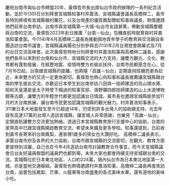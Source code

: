 慶祝台南市與仙台市締盟20年，黃偉哲市長出席仙台市政府辦理的一系列紀念活動，並於今(30)日分別拜會宮城縣知事村井嘉浩、宮城縣議會議長高橋伸二，黃市長特別將噴有宮城縣徽的蘭花，以及台南產的優質鳳梨贈給知事與議長，熱情邀請他們前來台南參訪。台南市與宮城縣第一大城–仙台市友誼甚篤，帶動宮城縣整體與台南的交流，黃偉哲2023年赴日推廣「台南－仙台」包機直航時就曾與村井嘉浩知事會面。今(114)年4月高橋伸二議長為推動兩地青年學子的教育與交流親自率團造訪台南市議會，宮城縣議員團也分別參與去(113)年2月台灣燈會開幕式及7月的台日交流高峰會。此次黃偉哲特地分別拜會村井嘉浩知事與高橋伸二議長，感謝他們長年以來對於台南和仙台市、宮城縣交流的大力支持，讓雙方觀光、文化、教育都有蓬勃發展，在經歷地震、疫情時雙方也彼此扶持，台南市民都感念在心。從7月16日起，台南跟宮城縣的距離，也將隨「高雄－仙台」定期直飛班機而更為拉近，未來雙方的交流一定更為密切。黃偉哲也熱心向知事和議長推薦讓宮城縣跟台南的學生彼此交流，亦歡迎日本學生到台南參訪八田與一技師建造的烏山頭水庫、昭和天皇還是皇太子時曾下榻過的知事官邸、濱野彌四郎技師建造的山上水道博物館等古蹟，讓雙方的年輕世代都更加認識台日情誼。黃市長也邀請宮城縣能參加11月的大台南旅展，讓台南市民更加認識宮城縣的觀光魅力。村井嘉浩知事表示，311東日本大地震發生至今已超過14年，仍受到許多台灣人的協助跟支持，光去年就有高達37萬的台灣人造訪宮城縣，讓宮城人非常感謝，也樂見「高雄－仙台」定期直航讓雙方交流更加熱絡。透過日本宮城縣教育旅行支援中心的協助，台南的家齊高中已跟宮城縣開啟教育交流，希望未來擴及更多學校。知事還提到，日前收到黃市長寄來的台南鳳梨，連家裡1歲多的孫女也大讚好吃。 高橋伸二議長表示，承蒙台南市府及各界的大力協助，台南市跟宮城縣的交流密切，在觀光、教育方面更是特別活躍，自己也在今年4月造訪台南市討論教育合作事宜，而今天宮城縣議會日台友好議員聯盟的議員們也都到場，未來大家也都會持續支持宮城跟台南的交流。宮城縣位於日本東北地區，人口約224萬，境內仙台市為日本東北地區第一大城，亦是當地交通樞紐。黃偉哲也熱情邀請村井嘉浩知事、高橋伸二議長再度來訪台南，品嘗包括鳳梨、芒果、火龍果等台南盛產的各式美味水果，還有道地的美味小吃。